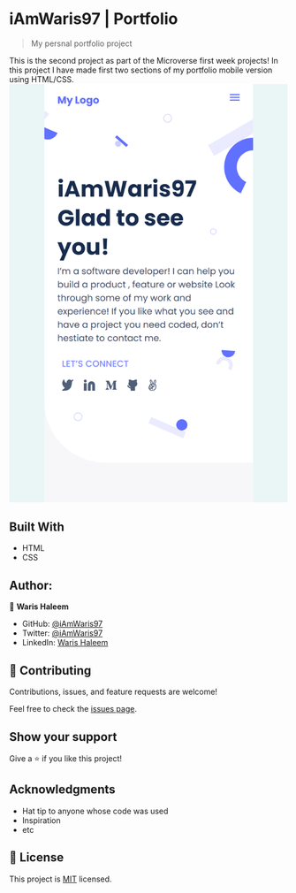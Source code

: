# iAmWaris97 | Portfolio

> My persnal portfolio project

This is the second project as part of the Microverse first week projects!
In this project I have made first two sections of my portfolio mobile version using HTML/CSS.
![Project Screenshot](./src/assets/img/screenshot.png "Portfolio Project")

## Built With

- HTML
- CSS

## Author:

👤 **Waris Haleem**


- GitHub: [@iAmWaris97](https://github.com/iAmWaris97)
- Twitter: [@iAmWaris97](https://twitter.com/iAmWaris97)
- LinkedIn: [Waris Haleem](https://www.linkedin.com/in/waris-haleem/)


## 🤝 Contributing

Contributions, issues, and feature requests are welcome!

Feel free to check the [issues page](https://github.com/iAmWaris97/iAmWaris97-Portfolio/issues).

## Show your support

Give a ⭐️ if you like this project!

## Acknowledgments

- Hat tip to anyone whose code was used
- Inspiration
- etc

## 📝 License

This project is [MIT](./MIT.md) licensed.